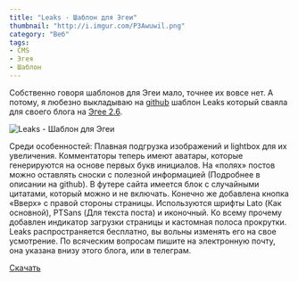```yaml
---
title: "Leaks · Шаблон для Эгеи"
thumbnail: "http://i.imgur.com/P3Awuwil.png"
category: "Веб"
tags:
- CMS
- Эгея
- Шаблон
---
```


Собственно говоря шаблонов для Эгеи мало, точнее их вовсе нет. А потому, я любезно выкладываю на [github](https://github.com/sasha-travkina/blogengine-themes-leaks) шаблон Leaks который сваяла для своего блога на [Эгее 2.6](http://blogengine.ru/).

![Leaks - Шаблон для Эгеи](http://i.imgur.com/P3Awuwi.png)

Среди особенностей: Плавная подгрузка изображений и lightbox для их увеличения. Комментаторы теперь имеют аватары, которые генерируются на основе первых букв инициалов. На «полях» постов можно оставлять сноски с полезной информацией (Подробнее в описании на github). В футере сайта имеется блок с случайными цитатами, который можно и не включать. Конечно же добавлена кнопка «Вверх» с правой стороны страницы. Используются шрифты Lato (Как основной), PTSans (Для текста поста) и иконочный. Ко всему прочему добавлен индикатор загрузки страницы и кастомная полоса прокрутки. Leaks распространяется бесплатно, вы вольны изменять его на свое усмотрение. По всяческим вопросам пишите на электронную почту, она указана внизу этого блога, или в телеграм.

[Скачать](https://github.com/sasha-travkina/blogengine-themes-leaks)